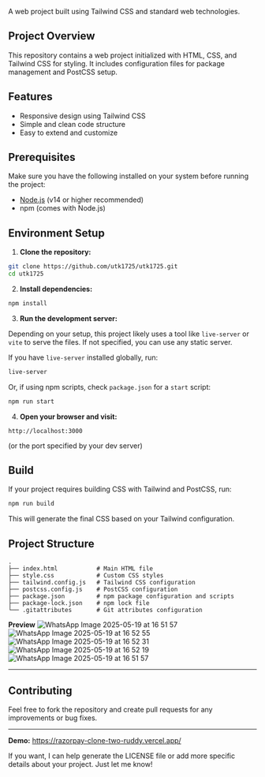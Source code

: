 A web project built using Tailwind CSS and standard web technologies.

## Project Overview

This repository contains a web project initialized with HTML, CSS, and Tailwind CSS for styling. It includes configuration files for package management and PostCSS setup.

## Features

* Responsive design using Tailwind CSS
* Simple and clean code structure
* Easy to extend and customize

## Prerequisites

Make sure you have the following installed on your system before running the project:

* [Node.js](https://nodejs.org/) (v14 or higher recommended)
* npm (comes with Node.js)

## Environment Setup

1. **Clone the repository:**

```bash
git clone https://github.com/utk1725/utk1725.git
cd utk1725
```

2. **Install dependencies:**

```bash
npm install
```

3. **Run the development server:**

Depending on your setup, this project likely uses a tool like `live-server` or `vite` to serve the files. If not specified, you can use any static server.

If you have `live-server` installed globally, run:

```bash
live-server
```

Or, if using npm scripts, check `package.json` for a `start` script:

```bash
npm run start
```

4. **Open your browser and visit:**

```
http://localhost:3000
```

(or the port specified by your dev server)

## Build

If your project requires building CSS with Tailwind and PostCSS, run:

```bash
npm run build
```

This will generate the final CSS based on your Tailwind configuration.

## Project Structure

```
.
├── index.html           # Main HTML file
├── style.css            # Custom CSS styles
├── tailwind.config.js   # Tailwind CSS configuration
├── postcss.config.js    # PostCSS configuration
├── package.json         # npm package configuration and scripts
├── package-lock.json    # npm lock file
└── .gitattributes       # Git attributes configuration
```
**Preview**
![WhatsApp Image 2025-05-19 at 16 51 57](https://github.com/user-attachments/assets/732797f6-4687-430a-8dd4-afa66b3dd8dc)
![WhatsApp Image 2025-05-19 at 16 52 55](https://github.com/user-attachments/assets/1c07fbab-d22a-4346-b2f8-7fab38cf223b)
![WhatsApp Image 2025-05-19 at 16 52 31](https://github.com/user-attachments/assets/8a619ad6-ac12-46e2-b601-98509adeb8f8)
![WhatsApp Image 2025-05-19 at 16 52 19](https://github.com/user-attachments/assets/a0c2ded4-f0cc-4b0b-bb7a-76b944db6338)
![WhatsApp Image 2025-05-19 at 16 51 57](https://github.com/user-attachments/assets/2c6e2bea-158e-4adf-bb51-4eaa9b7a043a)

---

## Contributing

Feel free to fork the repository and create pull requests for any improvements or bug fixes.


---
**Demo:** https://razorpay-clone-two-ruddy.vercel.app/


If you want, I can help generate the LICENSE file or add more specific details about your project. Just let me know!

